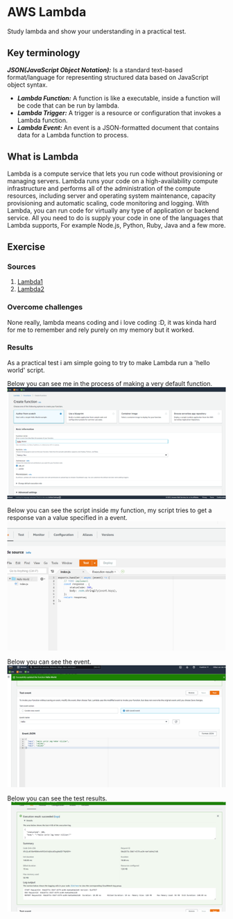 # AWS Lambda
Study lambda and show your understanding in a practical test.


## Key terminology
***JSON(JavaScript Object Notation):*** Is a standard text-based format/language for representing structured data based on JavaScript object syntax.
- ***Lambda Function:*** A function is like a executable, inside a function will be code that can be run by lambda.
- ***Lambda Trigger:*** A trigger is a resource or configuration that invokes a Lambda function.
- ***Lambda Event:*** An event is a JSON-formatted document that contains data for a Lambda function to process.

## What is Lambda

Lambda is a compute service that lets you run code without provisioning or managing servers. Lambda runs your code on a high-availability compute infrastructure and performs all of the administration of the compute resources, including server and operating system maintenance, capacity provisioning and automatic scaling, code monitoring and logging. With Lambda, you can run code for virtually any type of application or backend service. All you need to do is supply your code in one of the languages that Lambda supports, For example Node.js, Python, Ruby, Java and a few more.


## Exercise
### Sources
1. [Lambda1](https://docs.aws.amazon.com/lambda/latest/dg/gettingstarted-concepts.html#gettingstarted-concepts-function)
2. [Lambda2](https://docs.aws.amazon.com/lambda/latest/dg/welcome.html)


### Overcome challenges
None really, lambda means coding and i love coding :D, it was kinda hard for me to remember and rely purely on my memory but it worked.


### Results

As a practical test i am simple going to try to make Lambda run a 'hello world' script.

Below you can see me in the process of making a very default function.
![SS](../../../00_includes/AWS-14.9/helworld.png)

Below you can see the script inside my function, my script tries to get a response van a value specified in a event.
![SS](../../../00_includes/AWS-14.9/jsfucntion.png)

Below you can see the event.
![SS](../../../00_includes/AWS-14.9/test%20event.png)

Below you can see the test results.
![SS](../../../00_includes/AWS-14.9/testresults.png)





